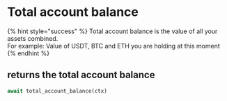 # Total account balance

{% hint style="success" %}
Total account balance is the value of all your assets combined.\
For example: Value of USDT, BTC and ETH you are holding at this moment
{% endhint %}

## returns the total account balance

```python
await total_account_balance(ctx)
```
